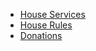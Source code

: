 * [House Services](/services.md)
* [House Rules](/rules.md)
* [Donations](https://getalby.com/p/dragonsdom)
